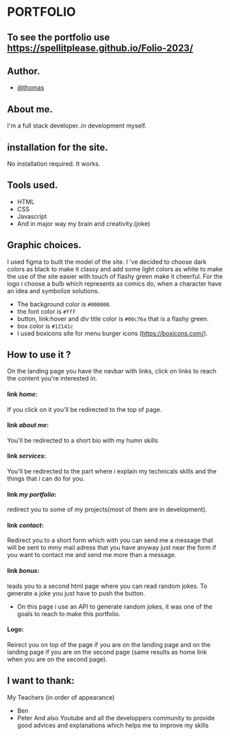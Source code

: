 # PORTFOLIO
## To see the portfolio use https://spellitplease.github.io/Folio-2023/

## Author.
- [@thomas]([https://wwww.github.com/Spellitplease])

## About me.
I'm a full stack developer..in development myself.

## installation for the site.
No installation required. It works.

## Tools used.
- HTML
- CSS
- Javascript
- And in major way my brain and creativity.(joke)

## Graphic choices.
I used figma to built the model of the site.
I 've decided to choose dark colors as black to make it classy and add some light colors as white to make the use of the site easier with touch of flashy green make it cheerful.
For the logo i choose a bulb which represents as comics do, when a character have an idea and symbolize solutions.
- The background color is `#000000`.
- the font color is `#fff`
- button, link:hover and div title color is `#00c76a` that is a flashy green.
- box color is `#12141c`
- I used boxicons site for menu burger icons (https://boxicons.com/).

 

## How to use it ?
On the landing page you have the navbar with links, click on links to reach the content you're interested in.

#### link *home*:
If you click on it you'll be redirected to the top of page.
#### link *about me*:
You'll be redirected to a short bio with my humn skills
#### link *services*:
You'll be redirected to the part where i explain my technicals skills and the things that i can do for you.
#### link *my portfolio*:
redirect you to some of my projects(most of them are in development).
####  link *contact*:
Redirect you to a short form which with you can send me a message that will be sent to mmy mail adress that you have anyway just near the form if you want to contact me and send me more than a message.
#### link *bonus*:
leads you to a second html page where you can read random jokes. To generate a joke you just have to push the button.
- On this page i use an API to generate random jokes, it was one of the goals to reach to make this portfolio.

#### Logo:
Reirect you on top of the page if you are on the landing page and on the landing page if you are on the second page (same results as home link when you are on the second page).

## I want to thank:
My Teachers (in order of appearance)
- Ben
- Peter
And also Youtube and all the developpers community to provide good advices and explanations which helps me to improve my skills 

